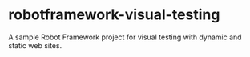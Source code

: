 # robotframework-visual-testing
A sample Robot Framework project for visual testing with dynamic and static web sites.

